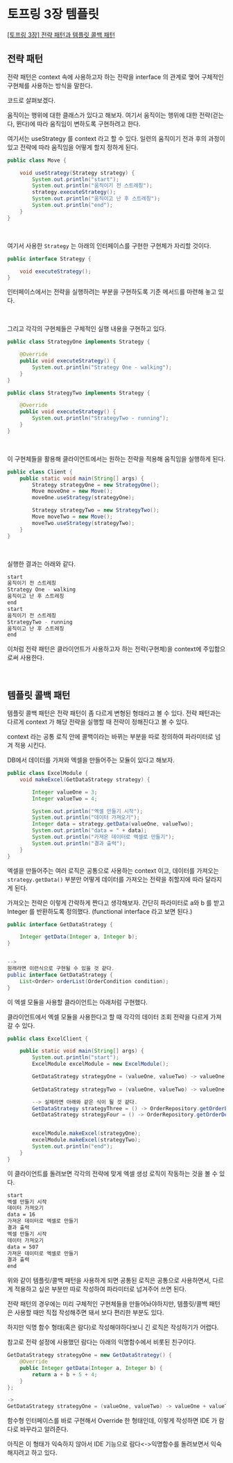 # 토프링 3장 템플릿
[[토프링 3장] 전략 패턴과 템플릿 콜백 패턴](https://velog.io/@jomminii/toby-spring-chapter03)

## 전략 패턴

전략 패턴은 context 속에 사용하고자 하는 전략을 interface 의 관계로 맺어 구체적인 구현체를 사용하는 방식을 말한다.

코드로 살펴보겠다.

움직이는 행위에 대한 클래스가 있다고 해보자.
여기서 움직이는 행위에 대한 전략(걷는다, 뛴다)에 따라 움직임이 변하도록 구현하려고 한다.

여기서는 useStrategy 를 context 라고 할 수 있다.
일련의 움직이기 전과 후의 과정이 있고 전략에 따라 움직임을 어떻게 할지 정하게 된다.


```java
public class Move {

    void useStrategy(Strategy strategy) {
        System.out.println("start");
        System.out.println("움직이기 전 스트레칭");
        strategy.executeStrategy();
        System.out.println("움직이고 난 후 스트레칭");
        System.out.println("end");
    }
}
```

<br>

여기서 사용한 `Strategy` 는 아래의 인터페이스를 구현한 구현체가 자리할 것이다.

```java
public interface Strategy {

    void executeStrategy();
}

```
인터페이스에서는 전략을 실행하려는 부분을 구현하도록 기준 메서드를 마련해 놓고 있다.

<br>

그리고 각각의 구현체들은 구체적인 실행 내용을 구현하고 있다.

```java
public class StrategyOne implements Strategy {

    @Override
    public void executeStrategy() {
        System.out.println("Strategy One - walking");
    }
}

public class StrategyTwo implements Strategy {

    @Override
    public void executeStrategy() {
        System.out.println("StrategyTwo - running");
    }
}


```

<br>



이 구현체들을 활용해 클라이언트에서는 원하는 전략을 적용해 움직임을 실행하게 된다.

```java
public class Client {
    public static void main(String[] args) {
        Strategy strategyOne = new StrategyOne();
        Move moveOne = new Move();
        moveOne.useStrategy(strategyOne);

        Strategy strategyTwo = new StrategyTwo();
        Move moveTwo = new Move();
        moveTwo.useStrategy(strategyTwo);
    }
}
```

<br>

실행한 결과는 아래와 같다.

```bash
start
움직이기 전 스트레칭
Strategy One - walking
움직이고 난 후 스트레칭
end
start
움직이기 전 스트레칭
StrategyTwo - running
움직이고 난 후 스트레칭
end

```


이처럼 전략 패턴은 클라이언트가 사용하고자 하는 전략(구현체)을 context에
주입함으로써 사용한다.

<br>



## 템플릿 콜백 패턴

템플릿 콜백 패턴은 전략 패턴이 좀 다르게 변형된 형태라고 볼 수 있다. 전략 패턴과는 다르게 context 가 해당 전략을 실행할 때 전략이 정해진다고 볼 수 있다.

context 라는 공통 로직 안에 콜백이라는 바뀌는 부분을 따로 정의하여 파라미터로 넘겨 적용 시킨다.

DB에서 데이터를 가져와 엑셀을 만들어주는 모듈이 있다고 해보자.

```java
public class ExcelModule {
    void makeExcel(GetDataStrategy strategy) {

        Integer valueOne = 3;
        Integer valueTwo = 4;

        System.out.println("엑셀 만들기 시작");
        System.out.println("데이터 가져오기");
        Integer data = strategy.getData(valueOne, valueTwo);
        System.out.println("data = " + data);
        System.out.println("가져온 데이터로 엑셀로 만들기");
        System.out.println("결과 출력");
    }
}

```

엑셀을 만들어주는 여러 로직은 공통으로 사용하는 context 이고, 데이터를 가져오는 `strategy.getData()` 부분만 어떻게 데이터를 가져오는 전략을 취할지에 따라 달라지게 된다.


가져오는 전략은 이렇게 간략하게 짠다고 생각해보자. 간단히 파라미터로 a와 b 를 받고 Integer 를 반환하도록 정의했다. (functional interface 라고 보면 된다.)
```java
public interface GetDataStrategy {

    Integer getData(Integer a, Integer b);
}


-->
원래라면 이런식으로 구현될 수 있을 것 같다.
public interface GetDataStrategy {
	List<Order> orderList(OrderCondition condition);
}
```


이 엑셀 모듈을 사용할 클라이언트는 아래처럼 구현했다.

클라이언트에서 엑셀 모듈을 사용한다고 할 때 각각의 데이터 조회 전략을 다르게 가져갈 수 있다.


```java
public class ExcelClient {

    public static void main(String[] args) {
        System.out.println("start");
        ExcelModule excelModule = new ExcelModule();

        GetDataStrategy strategyOne = (valueOne, valueTwo) -> valueOne + valueTwo + 5 + 4;
        
        GetDataStrategy strategyTwo = (valueOne, valueTwo) -> valueOne + valueTwo + 100 + 400;

		--> 실제라면 아래와 같은 식이 될 것 같다.
		GetDataStrategy strategyThree = () -> OrderRepository.getOrderList(OrderCondition condition);
        GetDataStrategy strategyFour = () -> OrderRepository.getOrderDetailList(OrderCondition condition);


        excelModule.makeExcel(strategyOne);
        excelModule.makeExcel(strategyTwo);
        System.out.println("end");
    }
}

```

이 클라이언트를 돌려보면 각각의 전략에 맞게 엑셀 생성 로직이 작동하는 것을 볼 수 있다.

```bash
start
엑셀 만들기 시작
데이터 가져오기
data = 16
가져온 데이터로 엑셀로 만들기
결과 출력
엑셀 만들기 시작
데이터 가져오기
data = 507
가져온 데이터로 엑셀로 만들기
결과 출력
end
```

위와 같이 템플릿/콜백 패턴을 사용하게 되면 공통된 로직은 공통으로 사용하면서, 다르게 적용하고 싶은 부분만 따로 작성하여 파라미터로 넘겨주어 쓰면 된다.

전략 패턴의 경우에는 미리 구체적인 구현체들을 만들어놔야하지만, 템플릿/콜백 패턴은 사용할 때만 직접 작성해주면 돼서 보다 편리한 부분도 있다.

하지만 익명 함수 형태(혹은 람다)로 작성해야하다보니 긴 로직은 작성하기가 어렵다.

참고로 전략 설정에 사용했던 람다는 아래의 익명함수에서 비롯된 친구이다.
```java
GetDataStrategy strategyOne = new GetDataStrategy() {
    @Override
    public Integer getData(Integer a, Integer b) {
        return a + b + 5 + 4;
    }
};

->
GetDataStrategy strategyOne = (valueOne, valueTwo) -> valueOne + valueTwo + 5 + 4;
```

함수형 인터페이스를 바로 구현해서 Override 한 형태인데, 이렇게 작성하면 IDE 가 람다로 바꾸라고 알려준다.

아직은 이 형태가 익숙하지 않아서 IDE 기능으로 람다<->익명함수를 돌려보면서 익숙해지려고 하고 있다.

